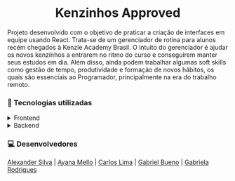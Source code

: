 <div align="center"> 
	<h1>Kenzinhos Approved</h1>
</div> 
	
<p>Projeto desenvolvido com o objetivo de praticar a criação de interfaces em equipe usando React. Trata-se de um gerenciador de rotina para alunos recém chegados à Kenzie Academy Brasil. O intuito do gerenciador é ajudar os novos kenzinhos a entrarem no ritmo do curso e conseguirem manter seus estudos em dia. Além disso, ainda podem trabalhar algumas soft skills como gestão de tempo, produtividade e formação de novos hábitos, os quais são essenciais ao Programador, principalmente na era do trabalho remoto.
</p>

<h3> 🚀 Tecnologias utilizadas </h3> 

<details>
	<summary>Frontend</summary>
	
   - Material UI
   - Styled-components
   - Axios 
   - React Toastify
   - JWT-Decode
   - React Hook Form
   - React Router Dom
</details>

<details>
	<summary>Backend</summary>

   - [Habits API](https://habit-docs.vercel.app/)
</details>

<h3> 💻 Desenvolvedores </h3>

<div> 
  <a href="https://www.linkedin.com/in/alex-silva-2b1aaa202/">Alexander Silva</a>
  | <a href="https://www.linkedin.com/in/ayana-mello/">Ayana Mello</a>
  | <a href="https://www.linkedin.com/in/carlos-lima-773337215/">Carlos Lima</a>
  | <a href="https://www.linkedin.com/in/gabriel-bueno-11227a209/">Gabriel Bueno</a>
  | <a href="https://www.linkedin.com/in/gabriela-rodrigues-3aa382208/">Gabriela Rodrigues</a>
</div>
